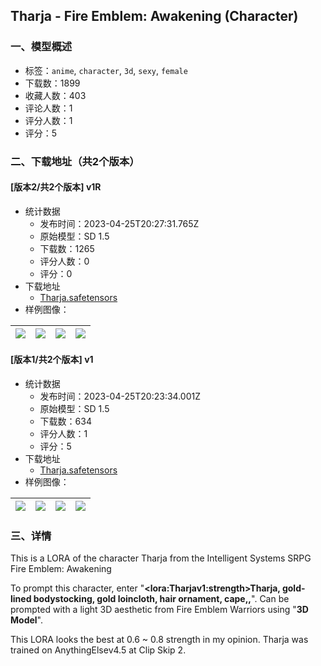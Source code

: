 ## Tharja - Fire Emblem: Awakening (Character)
### 一、模型概述

- 标签：`anime`, `character`, `3d`, `sexy`, `female`
- 下载数：1899
- 收藏人数：403
- 评论人数：1
- 评分人数：1
- 评分：5

### 二、下载地址（共2个版本）

#### [版本2/共2个版本] v1R

- 统计数据
  - 发布时间：2023-04-25T20:27:31.765Z
  - 原始模型：SD 1.5
  - 下载数：1265
  - 评分人数：0
  - 评分：0
- 下载地址
  - [Tharja.safetensors](https://civitai.com/api/download/models/55376)
- 样例图像：

| <img src="https://image.civitai.com/xG1nkqKTMzGDvpLrqFT7WA/ff7b0f27-5b60-4791-c8dc-49c28bdf6b00/width=450/599506.jpeg" /> | <img src="https://image.civitai.com/xG1nkqKTMzGDvpLrqFT7WA/58c5e0ac-514a-48a0-9c02-6a8a71ef1800/width=450/599499.jpeg" /> | <img src="https://image.civitai.com/xG1nkqKTMzGDvpLrqFT7WA/bb830d12-fcba-4a82-3a04-6eca7c4f7300/width=450/599507.jpeg" /> | <img src="https://image.civitai.com/xG1nkqKTMzGDvpLrqFT7WA/07de4b57-d6e6-4bc9-d6ed-a9aee19a7300/width=450/599497.jpeg" /> |
| ---- | ---- | ---- | ---- |

#### [版本1/共2个版本] v1

- 统计数据
  - 发布时间：2023-04-25T20:23:34.001Z
  - 原始模型：SD 1.5
  - 下载数：634
  - 评分人数：1
  - 评分：5
- 下载地址
  - [Tharja.safetensors](https://civitai.com/api/download/models/54401)
- 样例图像：

| <img src="https://image.civitai.com/xG1nkqKTMzGDvpLrqFT7WA/99cd9353-6a52-44a2-e016-7827ee528100/width=450/588372.jpeg" /> | <img src="https://image.civitai.com/xG1nkqKTMzGDvpLrqFT7WA/0868bba8-e594-460e-bbfe-181c6679a800/width=450/588295.jpeg" /> | <img src="https://image.civitai.com/xG1nkqKTMzGDvpLrqFT7WA/bd6b2837-5099-44f9-85e2-99675652a000/width=450/588294.jpeg" /> | <img src="https://image.civitai.com/xG1nkqKTMzGDvpLrqFT7WA/598b0685-bd12-42fd-b8c6-4aaea5327d00/width=450/588286.jpeg" /> |
| ---- | ---- | ---- | ---- |


### 三、详情
<p>This is a LORA of the character Tharja from the Intelligent Systems SRPG Fire Emblem: Awakening</p><p>To prompt this character, enter "<strong>&lt;lora:Tharjav1:strength&gt;Tharja, gold-lined bodystocking, gold loincloth, hair ornament, cape,,</strong>". Can be prompted with a light 3D aesthetic from Fire Emblem Warriors using "<strong>3D Model</strong>".</p><p>This LORA looks the best at 0.6 ~ 0.8 strength in my opinion. Tharja was trained on AnythingElsev4.5 at Clip Skip 2. </p>